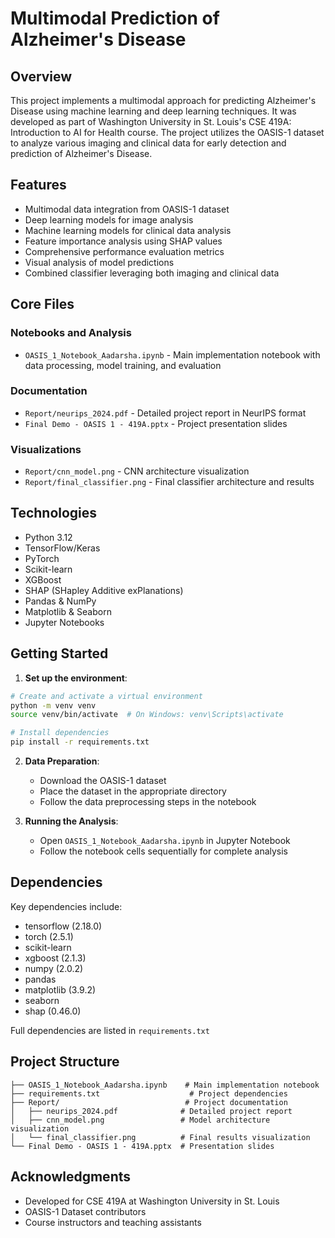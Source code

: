# Multimodal Prediction of Alzheimer's Disease

## Overview

This project implements a multimodal approach for predicting Alzheimer's Disease using machine learning and deep learning techniques. It was developed as part of Washington University in St. Louis's CSE 419A: Introduction to AI for Health course. The project utilizes the OASIS-1 dataset to analyze various imaging and clinical data for early detection and prediction of Alzheimer's Disease.

## Features

- Multimodal data integration from OASIS-1 dataset
- Deep learning models for image analysis
- Machine learning models for clinical data analysis
- Feature importance analysis using SHAP values
- Comprehensive performance evaluation metrics
- Visual analysis of model predictions
- Combined classifier leveraging both imaging and clinical data

## Core Files

### Notebooks and Analysis
- `OASIS_1_Notebook_Aadarsha.ipynb` - Main implementation notebook with data processing, model training, and evaluation

### Documentation
- `Report/neurips_2024.pdf` - Detailed project report in NeurIPS format
- `Final Demo - OASIS 1 - 419A.pptx` - Project presentation slides

### Visualizations
- `Report/cnn_model.png` - CNN architecture visualization
- `Report/final_classifier.png` - Final classifier architecture and results

## Technologies

- Python 3.12
- TensorFlow/Keras
- PyTorch
- Scikit-learn
- XGBoost
- SHAP (SHapley Additive exPlanations)
- Pandas & NumPy
- Matplotlib & Seaborn
- Jupyter Notebooks

## Getting Started

1. **Set up the environment**:
```sh
# Create and activate a virtual environment
python -m venv venv
source venv/bin/activate  # On Windows: venv\Scripts\activate

# Install dependencies
pip install -r requirements.txt
```

2. **Data Preparation**:
   - Download the OASIS-1 dataset
   - Place the dataset in the appropriate directory
   - Follow the data preprocessing steps in the notebook

3. **Running the Analysis**:
   - Open `OASIS_1_Notebook_Aadarsha.ipynb` in Jupyter Notebook
   - Follow the notebook cells sequentially for complete analysis

## Dependencies

Key dependencies include:
- tensorflow (2.18.0)
- torch (2.5.1)
- scikit-learn
- xgboost (2.1.3)
- numpy (2.0.2)
- pandas
- matplotlib (3.9.2)
- seaborn
- shap (0.46.0)

Full dependencies are listed in `requirements.txt`

## Project Structure

```
├── OASIS_1_Notebook_Aadarsha.ipynb    # Main implementation notebook
├── requirements.txt                    # Project dependencies
├── Report/                            # Project documentation
│   ├── neurips_2024.pdf              # Detailed project report
│   ├── cnn_model.png                 # Model architecture visualization
│   └── final_classifier.png          # Final results visualization
└── Final Demo - OASIS 1 - 419A.pptx  # Presentation slides
```

## Acknowledgments

- Developed for CSE 419A at Washington University in St. Louis
- OASIS-1 Dataset contributors
- Course instructors and teaching assistants